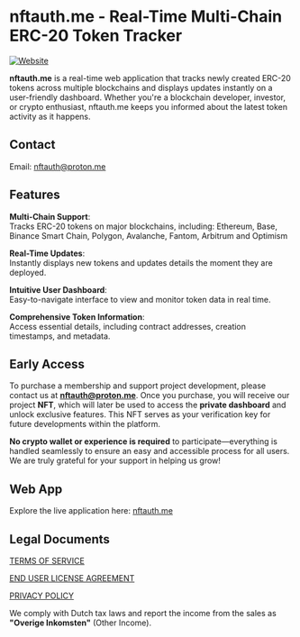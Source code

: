# nftauth.me - Real-Time Multi-Chain ERC-20 Token Tracker  

[![Website](https://img.shields.io/badge/Website-nftauth.me-blue)](https://nftauth.me)  

**nftauth.me** is a real-time web application that tracks newly created ERC-20 tokens across multiple blockchains and displays updates instantly on a user-friendly dashboard. Whether you're a blockchain developer, investor, or crypto enthusiast, nftauth.me keeps you informed about the latest token activity as it happens.    

## Contact  
Email: nftauth@proton.me

## Features  

**Multi-Chain Support**:  
  Tracks ERC-20 tokens on major blockchains, including: Ethereum, Base, Binance Smart Chain, Polygon, Avalanche, Fantom, Arbitrum and Optimism

**Real-Time Updates**:  
  Instantly displays new tokens and updates details the moment they are deployed.  

**Intuitive User Dashboard**:  
  Easy-to-navigate interface to view and monitor token data in real time.  

**Comprehensive Token Information**:  
  Access essential details, including contract addresses, creation timestamps, and metadata.

## Early Access

To purchase a membership and support project development, please contact us at **nftauth@proton.me**. Once you purchase, you will receive our project **NFT**, which will later be used to access the **private dashboard** and unlock exclusive features. This NFT serves as your verification key for future developments within the platform.  

**No crypto wallet or experience is required** to participate—everything is handled seamlessly to ensure an easy and accessible process for all users. We are truly grateful for your support in helping us grow!

## Web App  

Explore the live application here: [nftauth.me](https://nftauth.me) 

## Legal Documents

[TERMS OF SERVICE](https://github.com/nftauthme/multi-chain-token-tracker/blob/main/legal-documents/TERMS%20OF%20SERVICE.MD)

[END USER LICENSE AGREEMENT](https://github.com/nftauthme/multi-chain-token-tracker/blob/main/legal-documents/EULA.MD)

[PRIVACY POLICY](https://github.com/nftauthme/multi-chain-token-tracker/blob/main/legal-documents/PRIVACY%20POLICY.MD)

We comply with Dutch tax laws and report the income from the sales as **"Overige Inkomsten"** (Other Income). 



